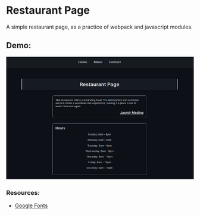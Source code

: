 # Restaurant Page
A simple restaurant page, as a practice of webpack and javascript modules.

## Demo:

![demo](public/assets/images/demo.png)

### Resources:
- [Google Fonts](https://fonts.google.com/)
